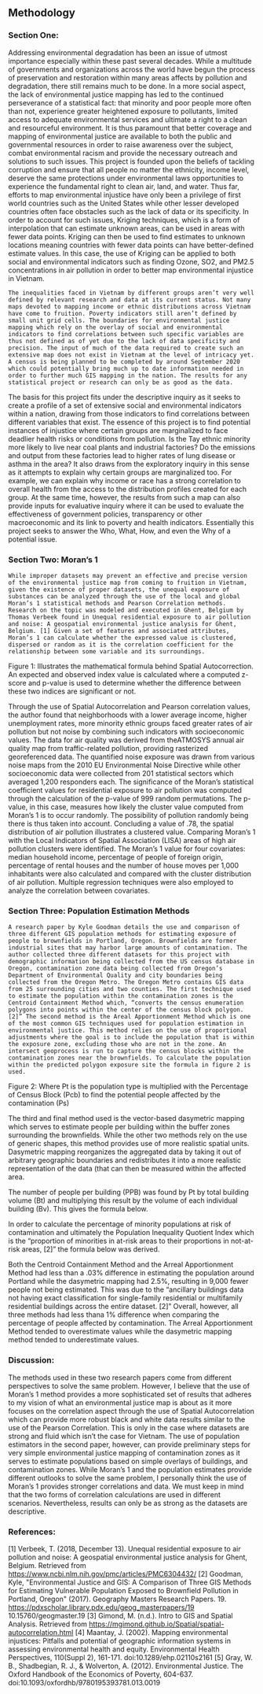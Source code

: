 ## Methodology
### Section One:
Addressing environmental degradation has been an issue of utmost importance especially within these past several decades. While a multitude of governments and organizations across the world have begun the process of preservation and restoration within many areas affects by pollution and degradation, there still remains much to be done. In a more social aspect, the lack of environmental justice mapping has led to the continued perseverance of a statistical fact: that minority and poor people more often than not, experience greater heightened exposure to pollutants, limited access to adequate environmental services and ultimate a right to a clean and resourceful environment. It is thus paramount that better coverage and mapping of environmental justice are available to both the public and governmental resources in order to raise awareness over the subject, combat environmental racism and provide the necessary outreach and solutions to such issues. This project is founded upon the beliefs of tackling corruption and ensure that all people no matter the ethnicity, income level, deserve the same protections under environmental laws opportunities to experience the fundamental right to clean air, land, and water. Thus far, efforts to map environmental injustice have only been a privilege of first world countries such as the United States while other lesser developed countries often face obstacles such as the lack of data or its specificity. In order to account for such issues, Kriging techniques, which is a form of interpolation that can estimate unknown areas, can be used in areas with fewer data points. Kriging can then be used to find estimates to unknown locations meaning countries with fewer data points can have better-defined estimate values. In this case, the use of Kriging can be applied to both social and environmental indicators such as finding Ozone, SO2, and PM2.5 concentrations in air pollution in order to better map environmental injustice in Vietnam. 

	The inequalities faced in Vietnam by different groups aren’t very well defined by relevant research and data at its current status. Not many maps devoted to mapping income or ethnic distributions across Vietnam have come to fruition. Poverty indicators still aren’t defined by small unit grid cells. The boundaries for environmental justice mapping which rely on the overlay of social and environmental indicators to find correlations between such specific variables are thus not defined as of yet due to the lack of data specificity and precision. The input of much of the data required to create such an extensive map does not exist in Vietnam at the level of intricacy yet. A census is being planned to be completed by around September 2020 which could potentially bring much up to date information needed in order to further much GIS mapping in the nation. The results for any statistical project or research can only be as good as the data.
	
  The basis for this project fits under the descriptive inquiry as it seeks to create a profile of a set of extensive social and environmental indicators within a nation, drawing from those indicators to find correlations between different variables that exist. The essence of this project is to find potential instances of injustice where certain groups are marginalized to face deadlier health risks or conditions from pollution.  Is the Tay ethnic minority more likely to live near coal plants and industrial factories? Do the emissions and output from these factories lead to higher rates of lung disease or asthma in the area? It also draws from the exploratory inquiry in this sense as it attempts to explain why certain groups are marginalized too. For example, we can explain why income or race has a strong correlation to overall health from the access to the distribution profiles created for each group. At the same time, however, the results from such a map can also provide inputs for evaluative inquiry where it can be used to evaluate the effectiveness of government policies, transparency or other macroeconomic and its link to poverty and health indicators. Essentially this project seeks to answer the Who, What, How, and even the Why of a potential issue. 

### Section Two: Moran’s 1 
	While improper datasets may prevent an effective and precise version of the environmental justice map from coming to fruition in Vietnam, given the existence of proper datasets, the unequal exposure of substances can be analyzed through the use of the local and global Moran’s 1 statistical methods and Pearson Correlation methods. Research on the topic was modeled and executed in Ghent, Belgium by Thomas Verbeek found in Unequal residential exposure to air pollution and noise: A geospatial environmental justice analysis for Ghent, Belgium. [1] Given a set of features and associated attributes, Moran’s 1 can calculate whether the expressed value is clustered, dispersed or random as it is the correlation coefficient for the relationship between some variable and its surroundings.
Figure 1: Illustrates the mathematical formula behind Spatial Autocorrection. An expected and observed index value is calculated where a computed z-score and p-value is used to determine whether the difference between these two indices are significant or not.

Through the use of Spatial Autocorrelation and Pearson correlation values, the author found that neighborhoods with a lower average income, higher unemployment rates, more minority ethnic groups faced greater rates of air pollution but not noise by combining such indicators with socioeconomic values. The data for air quality was derived from theATMOSYS annual air quality map from traffic-related pollution, providing rasterized georeferenced data. The quantified noise exposure was drawn from various noise maps from the 2010 EU Environmental Noise Directive while other socioeconomic data were collected from 201 statistical sectors which averaged 1,200 responders each.  The significance of the Moran’s statistical coefficient values for residential exposure to air pollution was computed through the calculation of the p-value of 999 random permutations. The p-value, in this case, measures how likely the cluster value computed from Moran’s 1 is to occur randomly. The possibility of pollution randomly being there is thus taken into account. Concluding a value of .78, the spatial distribution of air pollution illustrates a clustered value. Comparing Moran’s 1 with the Local Indicators of Spatial Association (LISA) areas of high air pollution clusters were identified. The Moran’s 1 value for four covariates: median household income, percentage of people of foreign origin, percentage of rental houses and the number of house moves per 1,000 inhabitants were also calculated and compared with the cluster distribution of air pollution. Multiple regression techniques were also employed to analyze the correlation between covariates.

### Section Three: Population Estimation Methods
	A research paper by Kyle Goodman details the use and comparison of three different GIS population methods for estimating exposure of people to brownfields in Portland, Oregon. Brownfields are former industrial sites that may harbor large amounts of contamination. The author collected three different datasets for this project with demographic information being collected from the US census database in Oregon, contamination zone data being collected from Oregon’s Department of Environmental Quality and city boundaries being collected from the Oregon Metro. The Oregon Metro contains GIS data from 25 surrounding cities and two counties. The first technique used to estimate the population within the contamination zones is the Centroid Containment Method which, “converts the census enumeration polygons into points within the center of the census block polygon. [2]” The second method is the Areal Apportionment Method which is one of the most common GIS techniques used for population estimation in environmental justice. This method relies on the use of proportional adjustments where the goal is to include the population that is within the exposure zone, excluding those who are not in the zone. An intersect geoprocess is run to capture the census blocks within the contamination zones near the brownfields. To calculate the population within the predicted polygon exposure site the formula in figure 2 is used. 


Figure 2: Where Pt is the population type is multiplied with the Percentage of Census Block (Pcb) to find the potential people affected by the contamination (Ps)

The third and final method used is the vector-based dasymetric mapping which serves to estimate people per building within the buffer zones surrounding the brownfields. While the other two methods rely on the use of generic shapes, this method provides use of more realistic spatial units. Dasymetric mapping reorganizes the aggregated data by taking it out of arbitrary geographic boundaries and redistributes it into a more realistic representation of the data (that can then be measured within the affected area. 

The number of people per building (PPB) was found by Pt by total building volume (Bt) and multiplying this result by the volume of each individual building (Bv). This gives the formula below.

In order to calculate the percentage of minority populations at risk of contamination and ultimately the Population Inequality Quotient Index which is the “proportion of minorities in at-risk areas to their proportions in not-at-risk areas, [2]” the formula below was derived.
 
Both the Centroid Containment Method and the Arreal Apportionment Method had less than a .03% difference in estimating the population around Portland while the dasymetric mapping had 2.5%, resulting in 9,000 fewer people not being estimated. This was due to the “ancillary buildings data not having exact classification for single-family residential or multifamily residential buildings across the entire dataset. [2]” Overall, however, all three methods had less thana 1% difference when comparing the percentage of people affected by contamination. The Arreal Apportionment Method tended to overestimate values while the dasymetric mapping method tended to underestimate values. 

### Discussion: 
The methods used in these two research papers come from different perspectives to solve the same problem. However, I believe that the use of Moran’s 1 method provides a more sophisticated set of results that adheres to my vision of what an environmental justice map is about as it more focuses on the correlation aspect through the use of Spatial Autocorrelation which can provide more robust black and white data results similar to the use of the Pearson Correlation. This is only in the case where datasets are strong and fluid which isn’t the case for Vietnam. The use of population estimators in the second paper, however, can provide preliminary steps for very simple environmental justice mapping of contamination zones as it serves to estimate populations based on simple overlays of buildings, and contamination zones. While Moran’s 1 and the population estimates provide different outlooks to solve the same problem, I personally think the use of Moran’s 1 provides stronger correlations and data. We must keep in mind that the two forms of correlation calculations are used in different scenarios. Nevertheless, results can only be as strong as the datasets are descriptive. 

### References: 
[1] Verbeek, T. (2018, December 13). Unequal residential exposure to air pollution and noise: A geospatial environmental justice analysis for Ghent, Belgium. Retrieved from https://www.ncbi.nlm.nih.gov/pmc/articles/PMC6304432/
[2] Goodman, Kyle, "Environmental Justice and GIS: A Comparison of Three GIS Methods for Estimating Vulnerable Population Exposed to Brownfield Pollution in Portland, Oregon" (2017). Geography Masters Research Papers. 19.
https://pdxscholar.library.pdx.edu/geog_masterpapers/19
10.15760/geogmaster.19
[3] Gimond, M. (n.d.). Intro to GIS and Spatial Analysis. Retrieved from https://mgimond.github.io/Spatial/spatial-autocorrelation.html
[4] Maantay, J. (2002). Mapping environmental injustices: Pitfalls and potential of geographic information systems in assessing environmental health and equity. Environmental Health Perspectives, 110(Suppl 2), 161-171. doi:10.1289/ehp.02110s2161
[5] Gray, W. B., Shadbegian, R. J., & Wolverton, A. (2012). Environmental Justice. The Oxford Handbook of the Economics of Poverty, 604-637. doi:10.1093/oxfordhb/9780195393781.013.0019


